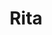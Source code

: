 ---
title: Rita
date: 
draft: false

# descripcion
description : Aros de plata 925 y ópalo

materials: Plata 925

color: Plateado y ópalo

dimensions: 0,7cm largo

code: 01-04-0639

type: "Aros"

categories: []

price: $3.050,00

# Images
# first image will be shown in the product page
images:
  # - image: "images/path_to_image"
  # La ubicacion de las imagenes es imagenes/Aros/Aros.Piedras/01-04-0639-rita
  - image: "./images/aros/piedras/01-04-0639_a.JPG"
  - image: "./images/aros/piedras/01-04-0639_b.JPG"
---